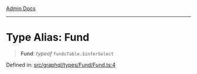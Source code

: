 [Admin Docs](/)

***

# Type Alias: Fund

> **Fund**: *typeof* `fundsTable.$inferSelect`

Defined in: [src/graphql/types/Fund/Fund.ts:4](https://github.com/syedali237/talawa-api/blob/691786dc98e76819737c41ef0af34983792105fd/src/graphql/types/Fund/Fund.ts#L4)
